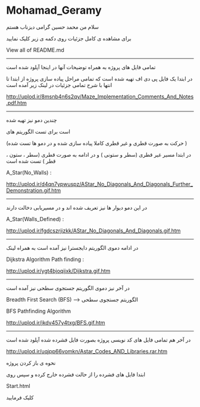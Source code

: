 # Mohamad_Geramy



سلام من محمد حسین گرامی دیزناب هستم 


برای مشاهده ی کامل جزئیات روی دکمه ی زیر کلیک نمایید 

View all of README.md





--------------------------------------------------------------------------------------------




تمامی فایل های پروژه به همراه توضیحات آنها در اینجا آپلود شده است 

در ابتدا یک فایل پی دی اف تهیه شده است که تمامی مراحل پیاده سازی پروژه از ابتدا تا انتها 
با شرح تمامی جزئیات در لینک زیر آمده است 

http://uplod.ir/8msnb4n6s2qy/Maze_Implementation_Comments_And_Notes.pdf.htm




--------------------------------------------------------------------------------------------



چندین دمو نیز تهیه شده 

است برای تست الگوریتم های  

(حرکت به صورت قطری و غیر قطری کاملا پیاده سازی شده و در دمو ها تست شده )

در ابتدا مسیر غیر قطری (سطر و ستونی ) و در ادامه به صورت قطری (سطر ، ستون ، قطر ) تست شده است

A_Star(No_Walls) : 

http://uplod.ir/d4qn7ypwuspz/AStar_No_Diagonals_And_Diagonals_Further_Demonstration.gif.htm


--------------------------------------------------------------------------------------------

در این دمو دیوار ها نیز تعریف شده اند و در مسیریابی دخالت دارند 

A_Star(Walls_Defined) : 

http://uplod.ir/fgdcszrjizkk/AStar_No_Diagonals_And_Diagonals.gif.htm


--------------------------------------------------------------------------------------------


در ادامه دموی الگوریتم دایجسترا نیز آمده است به همراه لینک 

Dijkstra Algorithm Path finding : 

http://uplod.ir/ygt4bjoqijxk/Dijkstra.gif.htm





--------------------------------------------------------------------------------------------


در آخر نیز دموی الگوریتم جستجوی سطحی نیز آمده است 

Breadth First Search (BFS) --> الگوریتم جستجوی سطحی 

BFS Pathfinding Algorithm 

http://uplod.ir/jkdv457y4txg/BFS.gif.htm





--------------------------------------------------------------------------------------------

در آخر هم تمامی فایل های کد نویسی پروژه بصورت فایل فشرده شده آپلود شده است 

http://uplod.ir/uqjpp66vomkn/Astar_Codes_AND_Libraries.rar.htm



نحوه ی باز کردن پروژه 

ابتدا فایل های فشرده را از حالت فشرده خارج کرده و سپس روی 

Start.html 

کلیک فرمایید 




